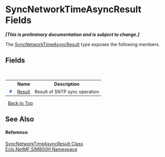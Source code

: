 # SyncNetworkTimeAsyncResult Fields
 _**\[This is preliminary documentation and is subject to change.\]**_

The <a href="T_Eclo_NetMF_SIM800H_SyncNetworkTimeAsyncResult">SyncNetworkTimeAsyncResult</a> type exposes the following members.


## Fields
&nbsp;<table><tr><th></th><th>Name</th><th>Description</th></tr><tr><td>![Public field](media/pubfield.gif "Public field")</td><td><a href="F_Eclo_NetMF_SIM800H_SyncNetworkTimeAsyncResult_Result">Result</a></td><td>
Result of SNTP sync operation</td></tr></table>&nbsp;
<a href="#syncnetworktimeasyncresult-fields">Back to Top</a>

## See Also


#### Reference
<a href="T_Eclo_NetMF_SIM800H_SyncNetworkTimeAsyncResult">SyncNetworkTimeAsyncResult Class</a><br /><a href="N_Eclo_NetMF_SIM800H">Eclo.NetMF.SIM800H Namespace</a><br />